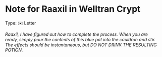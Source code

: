 # Note for Raaxil in Welltran Crypt

Type: ✉️ Letter

*Raaxil, I have figured out how to complete the process. When you are ready, simply pour the contents of this blue pot into the cauldron and stir. The effects should be instantaneous, but DO NOT DRINK THE RESULTING POTION.*